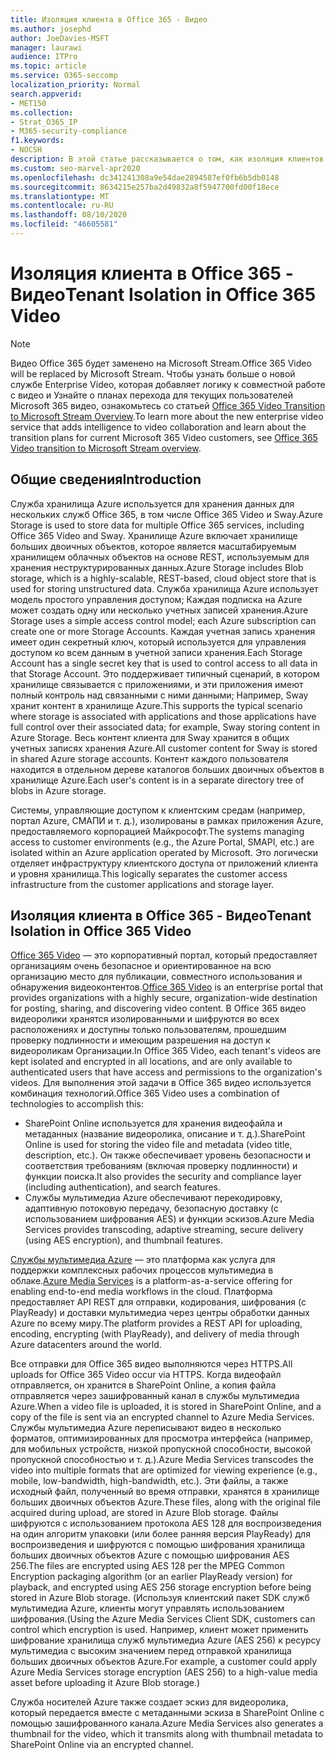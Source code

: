 ```yaml
---
title: Изоляция клиента в Office 365 - Видео
ms.author: josephd
author: JoeDavies-MSFT
manager: laurawi
audience: ITPro
ms.topic: article
ms.service: O365-seccomp
localization_priority: Normal
search.appverid:
- MET150
ms.collection:
- Strat_O365_IP
- M365-security-compliance
f1.keywords:
- NOCSH
description: В этой статье рассказывается о том, как изоляция клиентов хранит сохраненные видеозаписи каждого клиента отдельно в Office 365 Video.
ms.custom: seo-marvel-apr2020
ms.openlocfilehash: dc341241308a9e54dae2894587ef0fb6b5db0148
ms.sourcegitcommit: 8634215e257ba2d49832a8f5947700fd00f18ece
ms.translationtype: MT
ms.contentlocale: ru-RU
ms.lasthandoff: 08/10/2020
ms.locfileid: "46605581"
---
```

# <a name="tenant-isolation-in-office-365-video"></a><span data-ttu-id="fd148-103">Изоляция клиента в Office 365 - Видео</span><span class="sxs-lookup"><span data-stu-id="fd148-103">Tenant Isolation in Office 365 Video</span></span>

> [!NOTE]
> <span data-ttu-id="fd148-104">Видео Office 365 будет заменено на Microsoft Stream.</span><span class="sxs-lookup"><span data-stu-id="fd148-104">Office 365 Video will be replaced by Microsoft Stream.</span></span> <span data-ttu-id="fd148-105">Чтобы узнать больше о новой службе Enterprise Video, которая добавляет логику к совместной работе с видео и Узнайте о планах перехода для текущих пользователей Microsoft 365 видео, ознакомьтесь со статьей [Office 365 Video Transition to Microsoft Stream Overview](https://docs.microsoft.com/stream/migrate-from-office-365).</span><span class="sxs-lookup"><span data-stu-id="fd148-105">To learn more about the new enterprise video service that adds intelligence to video collaboration and learn about the transition plans for current Microsoft 365 Video customers, see [Office 365 Video transition to Microsoft Stream overview](https://docs.microsoft.com/stream/migrate-from-office-365).</span></span>

## <a name="introduction"></a><span data-ttu-id="fd148-106">Общие сведения</span><span class="sxs-lookup"><span data-stu-id="fd148-106">Introduction</span></span>

<span data-ttu-id="fd148-107">Служба хранилища Azure используется для хранения данных для нескольких служб Office 365, в том числе Office 365 Video и Sway.</span><span class="sxs-lookup"><span data-stu-id="fd148-107">Azure Storage is used to store data for multiple Office 365 services, including Office 365 Video and Sway.</span></span> <span data-ttu-id="fd148-108">Хранилище Azure включает хранилище больших двоичных объектов, которое является масштабируемым хранилищем облачных объектов на основе REST, используемым для хранения неструктурированных данных.</span><span class="sxs-lookup"><span data-stu-id="fd148-108">Azure Storage includes Blob storage, which is a highly-scalable, REST-based, cloud object store that is used for storing unstructured data.</span></span> <span data-ttu-id="fd148-109">Служба хранилища Azure использует модель простого управления доступом; Каждая подписка на Azure может создать одну или несколько учетных записей хранения.</span><span class="sxs-lookup"><span data-stu-id="fd148-109">Azure Storage uses a simple access control model; each Azure subscription can create one or more Storage Accounts.</span></span> <span data-ttu-id="fd148-110">Каждая учетная запись хранения имеет один секретный ключ, который используется для управления доступом ко всем данным в учетной записи хранения.</span><span class="sxs-lookup"><span data-stu-id="fd148-110">Each Storage Account has a single secret key that is used to control access to all data in that Storage Account.</span></span> <span data-ttu-id="fd148-111">Это поддерживает типичный сценарий, в котором хранилище связывается с приложениями, и эти приложения имеют полный контроль над связанными с ними данными; Например, Sway хранит контент в хранилище Azure.</span><span class="sxs-lookup"><span data-stu-id="fd148-111">This supports the typical scenario where storage is associated with applications and those applications have full control over their associated data; for example, Sway storing content in Azure Storage.</span></span> <span data-ttu-id="fd148-112">Весь контент клиента для Sway хранится в общих учетных записях хранения Azure.</span><span class="sxs-lookup"><span data-stu-id="fd148-112">All customer content for Sway is stored in shared Azure storage accounts.</span></span> <span data-ttu-id="fd148-113">Контент каждого пользователя находится в отдельном дереве каталогов больших двоичных объектов в хранилище Azure.</span><span class="sxs-lookup"><span data-stu-id="fd148-113">Each user's content is in a separate directory tree of blobs in Azure storage.</span></span>

<span data-ttu-id="fd148-114">Системы, управляющие доступом к клиентским средам (например, портал Azure, СМАПИ и т. д.), изолированы в рамках приложения Azure, предоставляемого корпорацией Майкрософт.</span><span class="sxs-lookup"><span data-stu-id="fd148-114">The systems managing access to customer environments (e.g., the Azure Portal, SMAPI, etc.) are isolated within an Azure application operated by Microsoft.</span></span> <span data-ttu-id="fd148-115">Это логически отделяет инфраструктуру клиентского доступа от приложений клиента и уровня хранилища.</span><span class="sxs-lookup"><span data-stu-id="fd148-115">This logically separates the customer access infrastructure from the customer applications and storage layer.</span></span>

## <a name="tenant-isolation-in-office-365-video"></a><span data-ttu-id="fd148-116">Изоляция клиента в Office 365 - Видео</span><span class="sxs-lookup"><span data-stu-id="fd148-116">Tenant Isolation in Office 365 Video</span></span>

<span data-ttu-id="fd148-117">[Office 365 Video](https://support.office.com/article/Meet-Office-365-Video-ca1cc1a9-a615-46e1-b6a3-40dbd99939a6) — это корпоративный портал, который предоставляет организациям очень безопасное и ориентированное на всю организацию место для публикации, совместного использования и обнаружения видеоконтентов.</span><span class="sxs-lookup"><span data-stu-id="fd148-117">[Office 365 Video](https://support.office.com/article/Meet-Office-365-Video-ca1cc1a9-a615-46e1-b6a3-40dbd99939a6) is an enterprise portal that provides organizations with a highly secure, organization-wide destination for posting, sharing, and discovering video content.</span></span> <span data-ttu-id="fd148-118">В Office 365 видео видеоролики хранятся изолированными и шифруются во всех расположениях и доступны только пользователям, прошедшим проверку подлинности и имеющим разрешения на доступ к видеороликам Организации.</span><span class="sxs-lookup"><span data-stu-id="fd148-118">In Office 365 Video, each tenant's videos are kept isolated and encrypted in all locations, and are only available to authenticated users that have access and permissions to the organization's videos.</span></span> <span data-ttu-id="fd148-119">Для выполнения этой задачи в Office 365 видео используется комбинация технологий.</span><span class="sxs-lookup"><span data-stu-id="fd148-119">Office 365 Video uses a combination of technologies to accomplish this:</span></span>

- <span data-ttu-id="fd148-120">SharePoint Online используется для хранения видеофайла и метаданных (название видеоролика, описание и т. д.).</span><span class="sxs-lookup"><span data-stu-id="fd148-120">SharePoint Online is used for storing the video file and metadata (video title, description, etc.).</span></span> <span data-ttu-id="fd148-121">Он также обеспечивает уровень безопасности и соответствия требованиям (включая проверку подлинности) и функции поиска.</span><span class="sxs-lookup"><span data-stu-id="fd148-121">It also provides the security and compliance layer (including authentication), and search features.</span></span>
- <span data-ttu-id="fd148-122">Службы мультимедиа Azure обеспечивают перекодировку, адаптивную потоковую передачу, безопасную доставку (с использованием шифрования AES) и функции эскизов.</span><span class="sxs-lookup"><span data-stu-id="fd148-122">Azure Media Services provides transcoding, adaptive streaming, secure delivery (using AES encryption), and thumbnail features.</span></span>

<span data-ttu-id="fd148-123">[Службы мультимедиа Azure](https://azure.microsoft.com/services/media-services/) — это платформа как услуга для поддержки комплексных рабочих процессов мультимедиа в облаке.</span><span class="sxs-lookup"><span data-stu-id="fd148-123">[Azure Media Services](https://azure.microsoft.com/services/media-services/) is a platform-as-a-service offering for enabling end-to-end media workflows in the cloud.</span></span> <span data-ttu-id="fd148-124">Платформа предоставляет API REST для отправки, кодирования, шифрования (с PlayReady) и доставки мультимедиа через центры обработки данных Azure по всему миру.</span><span class="sxs-lookup"><span data-stu-id="fd148-124">The platform provides a REST API for uploading, encoding, encrypting (with PlayReady), and delivery of media through Azure datacenters around the world.</span></span>

<span data-ttu-id="fd148-125">Все отправки для Office 365 видео выполняются через HTTPS.</span><span class="sxs-lookup"><span data-stu-id="fd148-125">All uploads for Office 365 Video occur via HTTPS.</span></span> <span data-ttu-id="fd148-126">Когда видеофайл отправляется, он хранится в SharePoint Online, а копия файла отправляется через зашифрованный канал в службы мультимедиа Azure.</span><span class="sxs-lookup"><span data-stu-id="fd148-126">When a video file is uploaded, it is stored in SharePoint Online, and a copy of the file is sent via an encrypted channel to Azure Media Services.</span></span> <span data-ttu-id="fd148-127">Службы мультимедиа Azure переписывают видео в несколько форматов, оптимизированных для просмотра интерфейса (например, для мобильных устройств, низкой пропускной способности, высокой пропускной способностью и т. д.).</span><span class="sxs-lookup"><span data-stu-id="fd148-127">Azure Media Services transcodes the video into multiple formats that are optimized for viewing experience (e.g., mobile, low-bandwidth, high-bandwidth, etc.).</span></span> <span data-ttu-id="fd148-128">Эти файлы, а также исходный файл, полученный во время отправки, хранятся в хранилище больших двоичных объектов Azure.</span><span class="sxs-lookup"><span data-stu-id="fd148-128">These files, along with the original file acquired during upload, are stored in Azure Blob storage.</span></span> <span data-ttu-id="fd148-129">Файлы шифруются с использованием протокола AES 128 для воспроизведения на один алгоритм упаковки (или более ранняя версия PlayReady) для воспроизведения и шифруются с помощью шифрования хранилища больших двоичных объектов Azure с помощью шифрования AES 256.</span><span class="sxs-lookup"><span data-stu-id="fd148-129">The files are encrypted using AES 128 per the MPEG Common Encryption packaging algorithm (or an earlier PlayReady version) for playback, and encrypted using AES 256 storage encryption before being stored in Azure Blob storage.</span></span> <span data-ttu-id="fd148-130">(Используя клиентский пакет SDK служб мультимедиа Azure, клиенты могут управлять использованием шифрования.</span><span class="sxs-lookup"><span data-stu-id="fd148-130">(Using the Azure Media Services Client SDK, customers can control which encryption is used.</span></span> <span data-ttu-id="fd148-131">Например, клиент может применить шифрование хранилища служб мультимедиа Azure (AES 256) к ресурсу мультимедиа с высоким значением перед отправкой хранилища больших двоичных объектов Azure.</span><span class="sxs-lookup"><span data-stu-id="fd148-131">For example, a customer could apply Azure Media Services storage encryption (AES 256) to a high-value media asset before uploading it Azure Blob storage.)</span></span>

<span data-ttu-id="fd148-132">Служба носителей Azure также создает эскиз для видеоролика, который передается вместе с метаданными эскиза в SharePoint Online с помощью зашифрованного канала.</span><span class="sxs-lookup"><span data-stu-id="fd148-132">Azure Media Services also generates a thumbnail for the video, which it transmits along with thumbnail metadata to SharePoint Online via an encrypted channel.</span></span>
